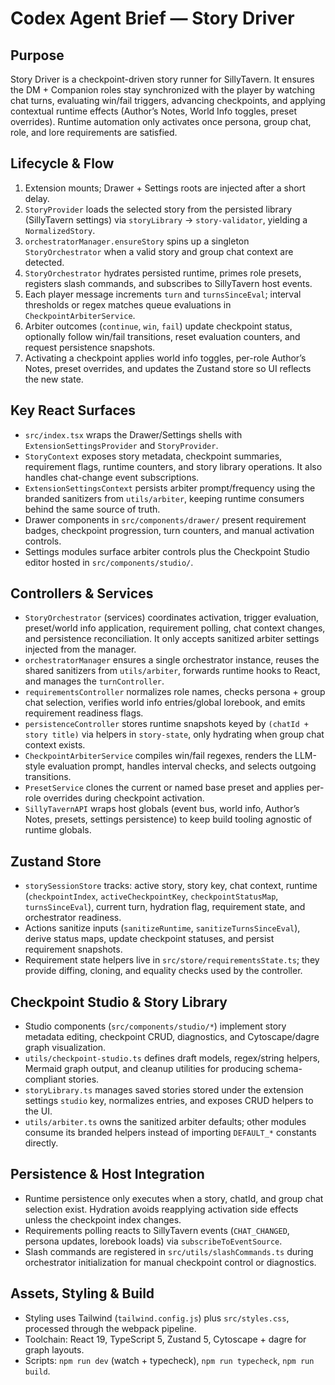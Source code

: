 # Codex Agent Brief — Story Driver

## Purpose
Story Driver is a checkpoint-driven story runner for SillyTavern. It ensures the DM + Companion roles stay synchronized with the player by watching chat turns, evaluating win/fail triggers, advancing checkpoints, and applying contextual runtime effects (Author’s Notes, World Info toggles, preset overrides). Runtime automation only activates once persona, group chat, role, and lore requirements are satisfied.

## Lifecycle & Flow
1. Extension mounts; Drawer + Settings roots are injected after a short delay.
2. `StoryProvider` loads the selected story from the persisted library (SillyTavern settings) via `storyLibrary` → `story-validator`, yielding a `NormalizedStory`.
3. `orchestratorManager.ensureStory` spins up a singleton `StoryOrchestrator` when a valid story and group chat context are detected.
4. `StoryOrchestrator` hydrates persisted runtime, primes role presets, registers slash commands, and subscribes to SillyTavern host events.
5. Each player message increments `turn` and `turnsSinceEval`; interval thresholds or regex matches queue evaluations in `CheckpointArbiterService`.
6. Arbiter outcomes (`continue`, `win`, `fail`) update checkpoint status, optionally follow win/fail transitions, reset evaluation counters, and request persistence snapshots.
7. Activating a checkpoint applies world info toggles, per-role Author’s Notes, preset overrides, and updates the Zustand store so UI reflects the new state.

## Key React Surfaces
- `src/index.tsx` wraps the Drawer/Settings shells with `ExtensionSettingsProvider` and `StoryProvider`.
- `StoryContext` exposes story metadata, checkpoint summaries, requirement flags, runtime counters, and story library operations. It also handles chat-change event subscriptions.
- `ExtensionSettingsContext` persists arbiter prompt/frequency using the branded sanitizers from `utils/arbiter`, keeping runtime consumers behind the same source of truth.
- Drawer components in `src/components/drawer/` present requirement badges, checkpoint progression, turn counters, and manual activation controls.
- Settings modules surface arbiter controls plus the Checkpoint Studio editor hosted in `src/components/studio/`.

## Controllers & Services
- `StoryOrchestrator` (services) coordinates activation, trigger evaluation, preset/world info application, requirement polling, chat context changes, and persistence reconciliation. It only accepts sanitized arbiter settings injected from the manager.
- `orchestratorManager` ensures a single orchestrator instance, reuses the shared sanitizers from `utils/arbiter`, forwards runtime hooks to React, and manages the `turnController`.
- `requirementsController` normalizes role names, checks persona + group chat selection, verifies world info entries/global lorebook, and emits requirement readiness flags.
- `persistenceController` stores runtime snapshots keyed by `(chatId + story title)` via helpers in `story-state`, only hydrating when group chat context exists.
- `CheckpointArbiterService` compiles win/fail regexes, renders the LLM-style evaluation prompt, handles interval checks, and selects outgoing transitions.
- `PresetService` clones the current or named base preset and applies per-role overrides during checkpoint activation.
- `SillyTavernAPI` wraps host globals (event bus, world info, Author’s Notes, presets, settings persistence) to keep build tooling agnostic of runtime globals.

## Zustand Store
- `storySessionStore` tracks: active story, story key, chat context, runtime (`checkpointIndex`, `activeCheckpointKey`, `checkpointStatusMap`, `turnsSinceEval`), current turn, hydration flag, requirement state, and orchestrator readiness.
- Actions sanitize inputs (`sanitizeRuntime`, `sanitizeTurnsSinceEval`), derive status maps, update checkpoint statuses, and persist requirement snapshots.
- Requirement state helpers live in `src/store/requirementsState.ts`; they provide diffing, cloning, and equality checks used by the controller.

## Checkpoint Studio & Story Library
- Studio components (`src/components/studio/*`) implement story metadata editing, checkpoint CRUD, diagnostics, and Cytoscape/dagre graph visualization.
- `utils/checkpoint-studio.ts` defines draft models, regex/string helpers, Mermaid graph output, and cleanup utilities for producing schema-compliant stories.
- `storyLibrary.ts` manages saved stories stored under the extension settings `studio` key, normalizes entries, and exposes CRUD helpers to the UI.
- `utils/arbiter.ts` owns the sanitized arbiter defaults; other modules consume its branded helpers instead of importing `DEFAULT_*` constants directly.

## Persistence & Host Integration
- Runtime persistence only executes when a story, chatId, and group chat selection exist. Hydration avoids reapplying activation side effects unless the checkpoint index changes.
- Requirements polling reacts to SillyTavern events (`CHAT_CHANGED`, persona updates, lorebook loads) via `subscribeToEventSource`.
- Slash commands are registered in `src/utils/slashCommands.ts` during orchestrator initialization for manual checkpoint control or diagnostics.

## Assets, Styling & Build
- Styling uses Tailwind (`tailwind.config.js`) plus `src/styles.css`, processed through the webpack pipeline.
- Toolchain: React 19, TypeScript 5, Zustand 5, Cytoscape + dagre for graph layouts.
- Scripts: `npm run dev` (watch + typecheck), `npm run typecheck`, `npm run build`.
